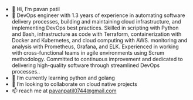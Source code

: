 - 👋 Hi, I’m pavan patil
- 👀 DevOps engineer with 1.3 years of experience in automating software delivery processes, building and maintaining cloud infrastructure, and implementing DevOps best practices. Skilled in scripting with Python and Bash, infrastructure as code with Terraform, containerization with Docker and Kubernetes, and cloud computing with AWS. monitoring and analysis with Prometheus, Grafana, and ELK. Experienced in working with cross-functional teams in agile environments using Scrum methodology. Committed to continuous improvement and dedicated to delivering high-quality software through streamlined DevOps processes..
- 🌱 I’m currently learning python and golang
- 💞️ I’m looking to collaborate on cloud native projects
- 📫 reach me at pavanpatil0744@gmail.com

<!---
PATILpavan123/PATILpavan123 is a ✨ special ✨ repository because its `README.md` (this file) appears on your GitHub profile.
You can click the Preview link to take a look at your changes.
--->
